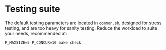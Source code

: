 # Testing suite

The default testing parameters are located in `common.sh`, designed for stress testing, and are too heavy for sanity testing.
Reduce the workload to suite your needs, recommended at:

```
P_MAXSIZE=5 P_CONCUR=10 make check
```
